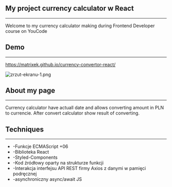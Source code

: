 ## My project currency calculator w React
---

Welcome to my currency calculator making during Frontend Developer course on YouCode

## Demo
---

https://matrixek.github.io/currency-convertor-react/

![zrzut-ekranu-1.png](https://i.postimg.cc/L6S0KHGM/Bez-tytu-u.png)

## About my page
---
Currency calculator have actuall date and allows converting amount in PLN to currencie. After convert calculator show result of converting.

## Techniques
---
- -Funkcje ECMAScript +06
- -Biblioteka React 
- -Styled-Components
- -Kod źródłowy oparty na strukturze funkcji
- -Interakcja interfejsu API REST firmy Axios z danymi w pamięci podręcznej
- -asynchroniczny async/await JS



